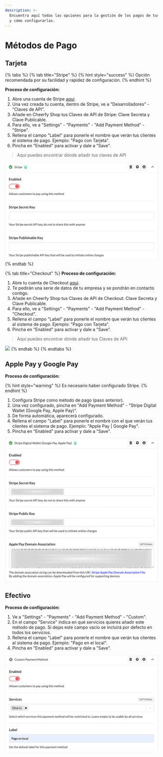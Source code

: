 ```yaml
---
description: >-
  Encuentra aquí todas las opciones para la gestión de los pagos de tus clientes
  y cómo configurarlas.
---
```


# Métodos de Pago

## Tarjeta

{% tabs %}
{% tab title="Stripe" %}
{% hint style="success" %}
Opción recomendada por su facilidad y rapidez de configuración.
{% endhint %}

**Proceso de configuración:**

1. Abre una cuenta de Stripe [aquí](https://dashboard.stripe.com/register).
2. Una vez creada tu cuenta, dentro de Stripe, ve a "Desarrolladores" - "Claves de API".
3. Añade en Cheerfy Shop tus Claves de API de Stripe: Clave Secreta y Clave Publicable.
4. Para ello, ve a "Settings" - "Payments" - "Add Payment Method" - "Stripe".
5. Rellena el campo "Label" para ponerle el nombre que verán tus clientes al sistema de pago. Ejemplo: "Pago con Tarjeta".
6. Pincha en "Enabled" para activar y dale a "Save".

> Aquí puedes encontrar dónde añadir tus claves de API

![](../.gitbook/assets/image%20%2827%29.png)
{% endtab %}

{% tab title="Checkout" %}
**Proceso de configuración:**

1. Abre tu cuenta de Checkout [aquí](https://go.checkout.com/variants/es/connected-payments?creative=504908625344&keyword=checkout%20espa%C3%B1a&matchtype=e&network=g&device=c&utm_campaign=gl_always_on_ggl&utm_source=google&utm_medium=paid_search&utm_term=checkout%20espa%C3%B1a&gclid=Cj0KCQjwmIuDBhDXARIsAFITC_5t5B8geww2r3MAdntB9TWgkVfZHYQwaQl1GZPVP3YOkfm-o458adUaAsayEALw_wcB).
2. Te pedirán una serie de datos de tu empresa y se pondrán en contacto contigo.
3. Añade en Cheerfy Shop tus Claves de API de Checkout: Clave Secreta y Clave Publicable.
4. Para ello, ve a "Settings" - "Payments" - "Add Payment Method" - "Checkout".
5. Rellena el campo "Label" para ponerle el nombre que verán tus clientes al sistema de pago. Ejemplo: "Pago con Tarjeta".
6. Pincha en "Enabled" para activar y dale a "Save".

> Aquí puedes encontrar dónde añadir tus Claves de API:

![](../.gitbook/assets/image%20%2835%29.png)
{% endtab %}
{% endtabs %}

## Apple Pay y Google Pay

**Proceso de configuración:**

{% hint style="warning" %}
Es necesario haber configurado Stripe.
{% endhint %}

1. Configura Stripe como método de pago \(paso anterior\).
2. Una vez configurado, pincha en "Add Payment Method" - "Stripe Digital Wallet \(Google Pay, Apple Pay\)".
3. De forma automática, aparecerá configurado.
4. Rellena el campo "Label" para ponerle el nombre con el que verán tus clientes el sistema de pago. Ejemplo: "Apple Pay \| Google Pay".
5. Pincha en "Enabled" para activar y dale a "Save".

![](../.gitbook/assets/image%20%2877%29.png)

## Efectivo

**Proceso de configuración:**

1. Ve a "Settings" - "Payments" - "Add Payment Method" - "Custom".
2. En el campo "Service" indica en qué servicios quieres añadir este método de pago. Si dejas este campo vacío se incluirá por defecto en todos los servicios.
3. Rellena el campo "Label" para ponerle el nombre que verán tus clientes al sistema de pago. Ejemplo: "Pago en el local".
4. Pincha en "Enabled" para activar y dale a "Save".

![](../.gitbook/assets/image%20%2876%29.png)

